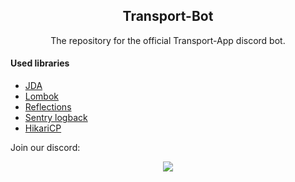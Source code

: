 <h2 align="center">Transport-Bot</h3>
<p align="center">The repository for the official Transport-App discord bot.</p>

<h4>Used libraries</h4>

- <a href="https://github.com/DV8FromTheWorld/JDA">JDA</a>
- <a href="https://github.com/rzwitserloot/lombok">Lombok</a>
- <a href="https://github.com/ronmamo/reflections">Reflections</a>
- <a href="https://github.com/getsentry/sentry-java/tree/master/sentry-logback">Sentry logback</a>
- <a href="https://github.com/brettwooldridge/HikariCP">HikariCP</a>


<p>Join our discord:</p>
<p align="center">
  <a href="https://discord.gg/Mzk8kxY"><img src="https://discordapp.com/api/guilds/455039767151902722/embed.png?style=banner2"></a>
</p>
